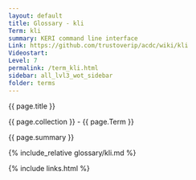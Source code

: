 ```yaml
---
layout: default
title: Glossary - kli
Term: kli
summary: KERI command line interface
Link: https://github.com/trustoverip/acdc/wiki/kli
Videostart: 
Level: 7
permalink: /term_kli.html
sidebar: all_lvl3_wot_sidebar
folder: terms
---
```


{{ page.title }}

{{ page.collection }} - {{ page.Term }}

   {{ page.summary }}

{% include_relative glossary/kli.md %}

 {% include links.html %} 
